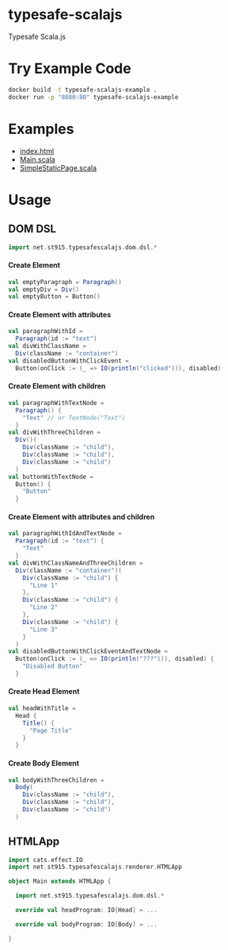 # typesafe-scalajs
Typesafe Scala.js

# Try Example Code
```bash
docker build -t typesafe-scalajs-example .
docker run -p "8080:80" typesafe-scalajs-example
```

# Examples
* [index.html](https://github.com/stouma915/typesafe-scalajs/blob/main/examples/src/main/resources/index.html)
* [Main.scala](https://github.com/stouma915/typesafe-scalajs/blob/main/examples/src/main/scala/net/st915/typesafescalajs/examples/Main.scala)
* [SimpleStaticPage.scala](https://github.com/stouma915/typesafe-scalajs/blob/main/examples/src/main/scala/net/st915/typesafescalajs/examples/SimpleStaticPage.scala)

# Usage
## DOM DSL
```scala
import net.st915.typesafescalajs.dom.dsl.*
```

#### Create Element
```scala
val emptyParagraph = Paragraph()
val emptyDiv = Div()
val emptyButton = Button()
```

#### Create Element with attributes
```scala
val paragraphWithId =
  Paragraph(id := "text")
val divWithClassName =
  Div(className := "container")
val disabledButtonWithClickEvent =
  Button(onClick := (_ => IO(println("clicked"))), disabled)
```

#### Create Element with children
```scala
val paragraphWithTextNode =
  Paragraph() {
    "Text" // or TextNode("Text")
  }
val divWithThreeChildren =
  Div()(
    Div(className := "child"),
    Div(className := "child"),
    Div(className := "child")
  )
val buttonWithTextNode =
  Button() {
    "Button"
  }
```

#### Create Element with attributes and children
```scala
val paragraphWithIdAndTextNode =
  Paragraph(id := "text") {
    "Text"
  }
val divWithClassNameAndThreeChildren =
  Div(className := "container")(
    Div(className := "child") {
      "Line 1"
    },
    Div(className := "child") {
      "Line 2"
    },
    Div(className := "child") {
      "Line 3"
    }
  )
val disabledButtonWithClickEventAndTextNode =
  Button(onClick := (_ => IO(println("???"))), disabled) {
    "Disabled Button"
  }
```

#### Create Head Element
```scala
val headWithTitle =
  Head {
    Title() {
      "Page Title"
    }
  }
```

#### Create Body Element
```scala
val bodyWithThreeChildren =
  Body(
    Div(className := "child"),
    Div(className := "child"),
    Div(className := "child")
  )
```

## HTMLApp
```scala
import cats.effect.IO
import net.st915.typesafescalajs.renderer.HTMLApp

object Main extends HTMLApp {

  import net.st915.typesafescalajs.dom.dsl.*

  override val headProgram: IO[Head] = ...

  override val bodyProgram: IO[Body] = ...

}
```
